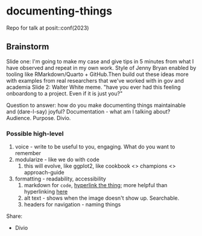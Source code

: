 # documenting-things
Repo for talk at posit::conf(2023)

## Brainstorm

Slide one: I'm going to make my case and give tips in 5 minutes from what I have observed and repeat in my own work. Style of Jenny Bryan enabled by tooling like RMarkdown/Quarto + GitHub.Then build out these ideas more with examples from real researchers that we've worked with in gov and academia
Slide 2: Walter White meme. "have you ever had this feeling onboardong to a project. Even if it is just you?"

Question to answer: how do you make documenting things maintainable and (dare-I-say) joyful?
Documentation - what am I talking about? Audience. Purpose. Divio. 

### Possible high-level

1. voice - write to be useful to you, engaging. What do you want to remember
1. modularize - like we do with code
    1. this will evolve, like ggplot2, like cookbook <> champions <> approach-guide
1. formatting - readability, accessibility
    1. markdown for `code`, [hyperlink the thing](); more helpful than hyperlinking [here]()
    2. alt text - shows when the image doesn't show up. Searchable.
    3. headers for navigation - naming things


Share: 

- Divio
